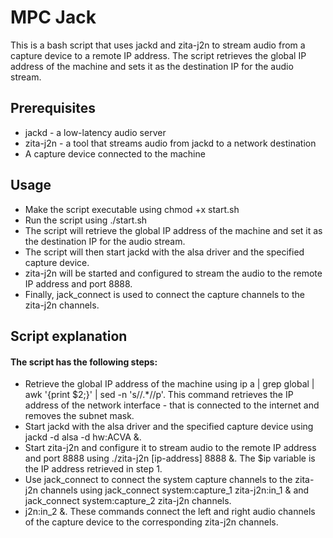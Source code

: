 # MPC Jack

This is a bash script that uses jackd and zita-j2n to stream audio from a capture device to a remote IP address. The script retrieves the global IP address of the machine and sets it as the destination IP for the audio stream.
## Prerequisites

- jackd - a low-latency audio server
- zita-j2n - a tool that streams audio from jackd to a network destination
- A capture device connected to the machine

## Usage

- Make the script executable using chmod +x start.sh
- Run the script using ./start.sh
- The script will retrieve the global IP address of the machine and set it as the destination IP for the audio stream.
- The script will then start jackd with the alsa driver and the specified capture device.
- zita-j2n will be started and configured to stream the audio to the remote IP address and port 8888.
- Finally, jack_connect is used to connect the capture channels to the zita-j2n channels.

## Script explanation

#### The script has the following steps:

- Retrieve the global IP address of the machine using ip a | grep global | awk '{print $2;}' | sed -n 's/\/.*//p'. This command retrieves the IP address of the network interface - that is connected to the internet and removes the subnet mask.
- Start jackd with the alsa driver and the specified capture device using jackd -d alsa -d hw:ACVA &.
- Start zita-j2n and configure it to stream audio to the remote IP address and port 8888 using ./zita-j2n [ip-address] 8888 &. The $ip variable is the IP address retrieved in step 1.
- Use jack_connect to connect the system capture channels to the zita-j2n channels using jack_connect system:capture_1 zita-j2n:in_1 & and jack_connect system:capture_2 zita-j2n channels.
- j2n:in_2 &. These commands connect the left and right audio channels of the capture device to the corresponding zita-j2n channels.
